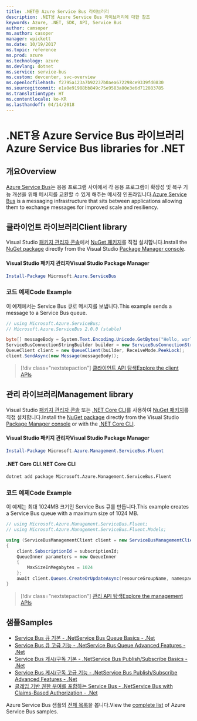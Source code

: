 ```yaml
---
title: .NET용 Azure Service Bus 라이브러리
description: .NET용 Azure Service Bus 라이브러리에 대한 참조
keywords: Azure, .NET, SDK, API, Service Bus
author: camsoper
ms.author: casoper
manager: wpickett
ms.date: 10/19/2017
ms.topic: reference
ms.prod: azure
ms.technology: azure
ms.devlang: dotnet
ms.service: service-bus
ms.custom: devcenter, svc-overview
ms.openlocfilehash: f2795a123a7b92237b0aea672298ce9339fd0830
ms.sourcegitcommit: e1a0e91988bb849c75e9583a80e3e6d712083785
ms.translationtype: HT
ms.contentlocale: ko-KR
ms.lasthandoff: 04/14/2018
---
```

# <a name="azure-service-bus-libraries-for-net"></a><span data-ttu-id="2f524-104">.NET용 Azure Service Bus 라이브러리</span><span class="sxs-lookup"><span data-stu-id="2f524-104">Azure Service Bus libraries for .NET</span></span>

## <a name="overview"></a><span data-ttu-id="2f524-105">개요</span><span class="sxs-lookup"><span data-stu-id="2f524-105">Overview</span></span>

<span data-ttu-id="2f524-106">[Azure Service Bus](https://docs.microsoft.com/azure/service-bus-messaging/service-bus-messaging-overview)는 응용 프로그램 사이에서 각 응용 프로그램이 확장성 및 복구 기능 개선을 위해 메시지를 교환할 수 있게 해주는 메시징 인프라입니다.</span><span class="sxs-lookup"><span data-stu-id="2f524-106">[Azure Service Bus](https://docs.microsoft.com/azure/service-bus-messaging/service-bus-messaging-overview) is a messaging infrastructure that sits between applications allowing them to exchange messages for improved scale and resiliency.</span></span>

## <a name="client-library"></a><span data-ttu-id="2f524-107">클라이언트 라이브러리</span><span class="sxs-lookup"><span data-stu-id="2f524-107">Client library</span></span>

<span data-ttu-id="2f524-108">Visual Studio [패키지 관리자 콘솔][PackageManager]에서 [NuGet 패키지](https://www.nuget.org/packages/Microsoft.Azure.ServiceBus)를 직접 설치합니다.</span><span class="sxs-lookup"><span data-stu-id="2f524-108">Install the [NuGet package](https://www.nuget.org/packages/Microsoft.Azure.ServiceBus) directly from the Visual Studio [Package Manager console][PackageManager].</span></span>

#### <a name="visual-studio-package-manager"></a><span data-ttu-id="2f524-109">Visual Studio 패키지 관리자</span><span class="sxs-lookup"><span data-stu-id="2f524-109">Visual Studio Package Manager</span></span>

```powershell
Install-Package Microsoft.Azure.ServiceBus
```

### <a name="code-example"></a><span data-ttu-id="2f524-110">코드 예제</span><span class="sxs-lookup"><span data-stu-id="2f524-110">Code Example</span></span>

<span data-ttu-id="2f524-111">이 예제에서는 Service Bus 큐로 메시지를 보냅니다.</span><span class="sxs-lookup"><span data-stu-id="2f524-111">This example sends a message to a Service Bus queue.</span></span>

```csharp
// using Microsoft.Azure.ServiceBus;
// Microsoft.Azure.ServiceBus 2.0.0 (stable)

byte[] messageBody = System.Text.Encoding.Unicode.GetBytes("Hello, world!");
ServiceBusConnectionStringBuilder builder = new ServiceBusConnectionStringBuilder(connectionString);
QueueClient client = new QueueClient(builder, ReceiveMode.PeekLock);
client.SendAsync(new Message(messageBody));
```

> [!div class="nextstepaction"]
> [<span data-ttu-id="2f524-112">클라이언트 API 탐색</span><span class="sxs-lookup"><span data-stu-id="2f524-112">Explore the client APIs</span></span>](/dotnet/api/overview/azure/servicebus/client)


## <a name="management-library"></a><span data-ttu-id="2f524-113">관리 라이브러리</span><span class="sxs-lookup"><span data-stu-id="2f524-113">Management library</span></span>

<span data-ttu-id="2f524-114">Visual Studio [패키지 관리자 콘솔][PackageManager] 또는 [.NET Core CLI][DotNetCLI]를 사용하여 [NuGet 패키지](https://www.nuget.org/packages/Microsoft.Azure.Management.ServiceBus.Fluent)를 직접 설치합니다.</span><span class="sxs-lookup"><span data-stu-id="2f524-114">Install the [NuGet package](https://www.nuget.org/packages/Microsoft.Azure.Management.ServiceBus.Fluent) directly from the Visual Studio [Package Manager console][PackageManager] or with the [.NET Core CLI][DotNetCLI].</span></span>

#### <a name="visual-studio-package-manager"></a><span data-ttu-id="2f524-115">Visual Studio 패키지 관리자</span><span class="sxs-lookup"><span data-stu-id="2f524-115">Visual Studio Package Manager</span></span>

```powershell
Install-Package Microsoft.Azure.Management.ServiceBus.Fluent
```

#### <a name="net-core-cli"></a><span data-ttu-id="2f524-116">.NET Core CLI</span><span class="sxs-lookup"><span data-stu-id="2f524-116">.NET Core CLI</span></span>

```bash
dotnet add package Microsoft.Azure.Management.ServiceBus.Fluent
```

### <a name="code-example"></a><span data-ttu-id="2f524-117">코드 예제</span><span class="sxs-lookup"><span data-stu-id="2f524-117">Code Example</span></span>

<span data-ttu-id="2f524-118">이 예제는 최대 1024MB 크기인 Service Bus 큐를 만듭니다.</span><span class="sxs-lookup"><span data-stu-id="2f524-118">This example creates a Service Bus queue with a maximum size of 1024 MB.</span></span>

```csharp
// using Microsoft.Azure.Management.ServiceBus.Fluent;
// using Microsoft.Azure.Management.ServiceBus.Fluent.Models;

using (ServiceBusManagementClient client = new ServiceBusManagementClient(credentials))
{
    client.SubscriptionId = subscriptionId;
    QueueInner parameters = new QueueInner
    {
        MaxSizeInMegabytes = 1024
    };
    await client.Queues.CreateOrUpdateAsync(resourceGroupName, namespaceName, queueName, parameters);
}
```

> [!div class="nextstepaction"]
> [<span data-ttu-id="2f524-119">관리 API 탐색</span><span class="sxs-lookup"><span data-stu-id="2f524-119">Explore the management APIs</span></span>](/dotnet/api/overview/azure/servicebus/management)

## <a name="samples"></a><span data-ttu-id="2f524-120">샘플</span><span class="sxs-lookup"><span data-stu-id="2f524-120">Samples</span></span>

- [<span data-ttu-id="2f524-121">Service Bus 큐 기본 - .Net</span><span class="sxs-lookup"><span data-stu-id="2f524-121">Service Bus Queue Basics - .Net</span></span>](https://azure.microsoft.com/resources/samples/service-bus-dotnet-manage-queue-with-basic-features/)
- [<span data-ttu-id="2f524-122">Service Bus 큐 고급 기능 - .Net</span><span class="sxs-lookup"><span data-stu-id="2f524-122">Service Bus Queue Advanced Features - .Net</span></span>](https://azure.microsoft.com/resources/samples/service-bus-dotnet-manage-queue-with-advanced-features/)
- [<span data-ttu-id="2f524-123">Service Bus 게시/구독 기본 - .Net</span><span class="sxs-lookup"><span data-stu-id="2f524-123">Service Bus Publish/Subscribe Basics - .Net</span></span>](https://azure.microsoft.com/resources/samples/service-bus-dotnet-manage-publish-subscribe-with-basic-features/)
- [<span data-ttu-id="2f524-124">Service Bus 게시/구독 고급 기능 - .Net</span><span class="sxs-lookup"><span data-stu-id="2f524-124">Service Bus Publish/Subscribe Advanced Features - .Net</span></span>](https://azure.microsoft.com/resources/samples/service-bus-dotnet-manage-publish-subscribe-with-advanced-features/)
- [<span data-ttu-id="2f524-125">클레임 기반 권한 부여를 포함하는 Service Bus - .Net</span><span class="sxs-lookup"><span data-stu-id="2f524-125">Service Bus with Claims-Based Authorization - .Net</span></span>](https://azure.microsoft.com/resources/samples/service-bus-dotnet-manage-with-claims-based-authorization/)

<span data-ttu-id="2f524-126">Azure Service Bus 샘플의 [전체 목록](https://azure.microsoft.com/resources/samples/?term=service+bus)을 봅니다.</span><span class="sxs-lookup"><span data-stu-id="2f524-126">View the [complete list](https://azure.microsoft.com/resources/samples/?term=service+bus) of Azure Service Bus samples.</span></span>


[PackageManager]: https://docs.microsoft.com/nuget/tools/package-manager-console
[DotNetCLI]: https://docs.microsoft.com/dotnet/core/tools/dotnet-add-package
